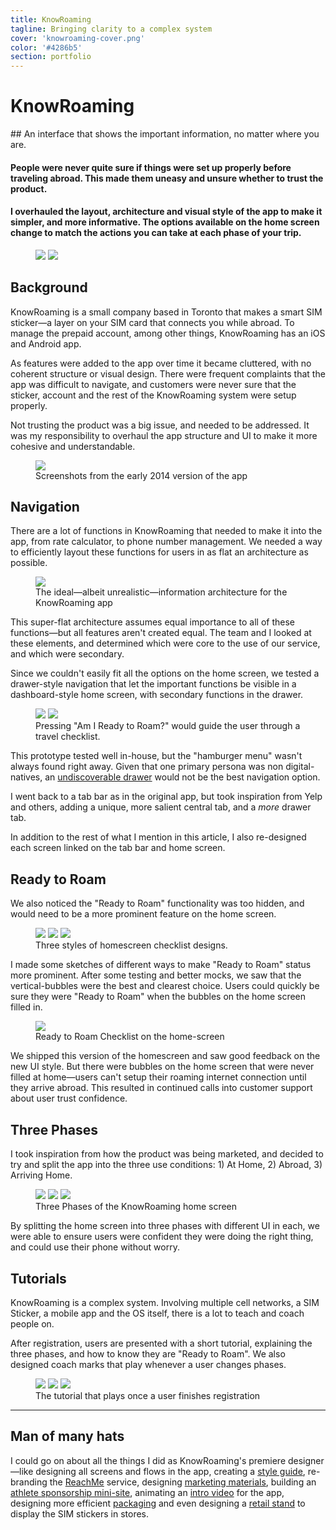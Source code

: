 ```yaml
---
title: KnowRoaming
tagline: Bringing clarity to a complex system
cover: 'knowroaming-cover.png'
color: '#4286b5'
section: portfolio
---
```


# KnowRoaming

<div class="tldr" markdown=1>
## An interface that shows the important information, no matter where you are.

#### People were never quite sure if things were set up properly before traveling abroad. This made them uneasy and unsure whether to trust the product. 

#### I overhauled the layout, architecture and visual style of the app to make it simpler, and more informative. The options available on the home screen change to match the actions you can take at each phase of your trip.
</div>

<figure class='folio_image' id='hero'>
	<img id="hero-iso" src='../includes/portfolio_images/knowroaming/knowroaming-app-isolated.png'>
	<img id="hero-iso-crop" src='../includes/portfolio_images/knowroaming/knowroaming-app-isolated-crop.png'>
<figcaption></figcaption>
</figure>

## Background

KnowRoaming is a small company based in Toronto that makes a smart SIM sticker—a layer on your SIM card that connects you while abroad. To manage the prepaid account, among other things, KnowRoaming has an iOS and Android app.

As features were added to the app over time it became cluttered, with no coherent structure or visual design. There were frequent complaints that the app was difficult to navigate, and customers were never sure that the sticker, account and the rest of the KnowRoaming system were setup properly.

Not trusting the product was a big issue, and needed to be addressed. It was my responsibility to overhaul the app structure and UI to make it more cohesive and understandable.

<figure class='folio_image' id='img2'>
		<img src='../includes/portfolio_images/knowroaming/knowroaming_old_old_app.jpg'>
<figcaption>Screenshots from the early 2014 version of the app</figcaption>
</figure>

## Navigation

There are a lot of functions in KnowRoaming that needed to make it into the app, from rate calculator, to phone number management. We needed a way to efficiently layout these functions for users in as flat an architecture as possible.

<figure class='folio_image' id='super-flat'>
	<img src='../includes/portfolio_images/knowroaming/super-flat-architecture.png'>
<figcaption>The ideal—albeit unrealistic—information architecture for the KnowRoaming app</figcaption>
</figure>

This super-flat architecture assumes equal importance to all of these functions—but all features aren't created equal. The team and I looked at these elements, and determined which were core to the use of our service, and which were secondary. 

Since we couldn't easily fit all the options on the home screen, we tested a drawer-style navigation that let the important functions be visible in a dashboard-style home screen, with secondary functions in the drawer.


<figure class='folio_image' id='home-drawer'>
	<img src='../includes/portfolio_images/knowroaming/home-drawer.png'>
	<img src='../includes/portfolio_images/knowroaming/home-openDrawer.png'>
<figcaption>Pressing "Am I Ready to Roam?" would guide the user through a travel checklist.</figcaption>
</figure>

This prototype tested well in-house, but the "hamburger menu" wasn't always found right away. Given that one primary persona was non digital-natives, an [undiscoverable drawer](https://uxdesign.cc/death-by-hamburger-2d1db115352a#.865mhybml) would not be the best navigation option. 

I went back to a tab bar as in the original app, but took inspiration from Yelp and others, adding a unique, more salient central tab, and a _more_ drawer tab. 

<!-- <figure class='folio_image' id='tab-bars'>
	<img src='../includes/portfolio_images/knowroaming/tab-bar1.png'>
	<img src='../includes/portfolio_images/knowroaming/tab-bar2.png'>
<figcaption>Pressing "Am I Ready to Roam?" would guide the user through a travel checklist.</figcaption>
</figure> -->

In addition to the rest of what I mention in this article, I also re-designed each screen linked on the tab bar and home screen.

## Ready to Roam
We also noticed the "Ready to Roam" functionality was too hidden, and would need to be a more prominent feature on the home screen. 

<figure class='folio_image multi-image' id='ready-to-roam'>
	<img src='../includes/portfolio_images/knowroaming/sketch-ReadyToRoam1.jpg'>
	<img src='../includes/portfolio_images/knowroaming/sketch-home-expand.jpg'>
	<img src='../includes/portfolio_images/knowroaming/sketch-home-bubbles.jpg'>
<figcaption>Three styles of homescreen checklist designs.</figcaption>
</figure>

I made some sketches of different ways to make "Ready to Roam" status more prominent. After some testing and better mocks, we saw that the vertical-bubbles were the best and clearest choice.
Users could quickly be sure they were "Ready to Roam" when the bubbles on the home screen filled in.

<figure class='folio_image' id='home-bubbles'>
	<img src='../includes/portfolio_images/knowroaming/home-bubbles.png'>
<figcaption>Ready to Roam Checklist on the home-screen</figcaption>
</figure>

We shipped this version of the homescreen and saw good feedback on the new UI style. But there were bubbles on the home screen that were never filled at home—users can't setup their roaming internet connection until they arrive abroad. This resulted in continued calls into customer support about user trust confidence. 


## Three Phases

I took inspiration from how the product was being marketed, and decided to try and split the app into the three use conditions: 1) At Home, 2) Abroad, 3) Arriving Home.

<figure class='folio_image multi-image' id='phases-home'>
<a target='_blank'>
	<img src='../includes/portfolio_images/knowroaming/silver_portrait-at_home.png'>
	<img src='../includes/portfolio_images/knowroaming/silver_portrait-abroad.png'>
	<img src='../includes/portfolio_images/knowroaming/silver_portrait-back_home.png'>
</a>
<figcaption>Three Phases of the KnowRoaming home screen</figcaption>
</figure>

By splitting the home screen into three phases with different UI in each, we were able to ensure users were confident they were doing the right thing, and could use their phone without worry.

## Tutorials

KnowRoaming is a complex system. Involving multiple cell networks, a SIM Sticker, a mobile app and the OS itself, there is a lot to teach and coach people on.

After registration, users are presented with a short tutorial, explaining the three phases, and how to know they are "Ready to Roam". We also designed coach marks that play whenever a user changes phases.

<figure class='folio_image multi-image' id='tutorial'>
	<img src='../includes/portfolio_images/knowroaming/tutorial/tutorial-2.png'>
	<img src='../includes/portfolio_images/knowroaming/tutorial/tutorial-3.png'>
	<img src='../includes/portfolio_images/knowroaming/tutorial/tutorial-4.png'>
<figcaption>The tutorial that plays once a user finishes registration</figcaption>
</figure>

---
## Man of many hats

I could go on about all the things I did as KnowRoaming's premiere designer—like designing all screens and flows in the app, creating a [style guide](?p=kr_branding), re-branding the [ReachMe](?p=kr_reachme) service, designing [marketing materials](?p=kr_marketing), building an [athlete sponsorship mini-site](?p=kr_athletes), animating an [intro video](?p=kr_video) for the app, designing more efficient [packaging](?p=kr_packaging) and even designing a [retail stand](?p=kr_retail) to display the SIM stickers in stores.


